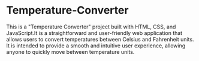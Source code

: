 # Temperature-Converter

This is a "Temperature Converter" project built with HTML, CSS, and JavaScript.It is a straightforward and user-friendly web application that allows users to convert temperatures between Celsius and Fahrenheit units. It is intended to provide a smooth and intuitive user experience, allowing anyone to quickly move between temperature units.

 
